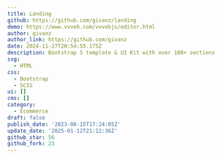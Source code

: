 ```yaml
---
title: Landing
github: https://github.com/givanz/landing
demo: https://www.vvveb.com/vvvebjs/editor.html
author: givanz
author_link: https://github.com/givanz
date: 2024-11-27T20:54:55.175Z
description: Bootstrap 5 template & UI Kit with over 100+ sections
ssg:
  - HTML
css:
  - Bootstrap
  - SCSS
ui: []
cms: []
category:
  - Ecommerce
draft: false
publish_date: '2023-08-15T17:24:05Z'
update_date: '2025-01-12T21:12:36Z'
github_star: 56
github_fork: 23
---
```

